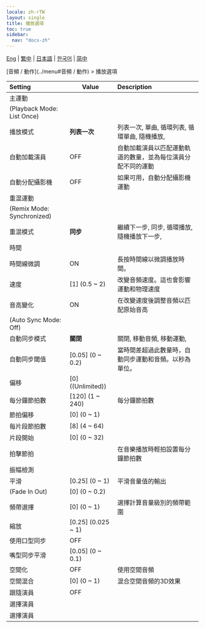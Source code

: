 ```yaml
---
locale: zh-rTW
layout: single
title: 播放選項
toc: true
sidebar:
  nav: "docs-zh"
---
```

[Eng](/dancexr/menu/2025.4/motion/motion_loader) | [繁中](/tw/dancexr/menu/2025.4/motion/motion_loader) | [日本語](/jp/dancexr/menu/2025.4/motion/motion_loader) | [한국어](/kr/dancexr/menu/2025.4/motion/motion_loader) | [简中](/zh/dancexr/menu/2025.4/motion/motion_loader)

[音頻 / 動作](../menu#音頻 / 動作) > 播放選項



| Setting | Value | Description |
| :--- | --- | :--- |
| 主運動 || 
| (Playback Mode: List Once) || 
| 播放模式 | **列表一次** | 列表一次, 單曲, 循環列表, 循環單曲, 隨機播放,  |
| 自動加載演員 | OFF | 自動加載演員以匹配運動軌道的數量，並為每位演員分配不同的運動
| 自動分配攝影機 | OFF | 如果可用，自動分配攝影機運動
| 重混運動 || 
| (Remix Mode: Synchronized) || 
| 重混模式 | **同步** | 繼續下一步, 同步, 循環播放, 隨機播放下一步,  |
| 時間 || 
| 時間線微調 | ON | 長按時間線以微調播放時間。
| 速度 | [1] (0.5 ~ 2) | 改變音頻速度。這也會影響運動和物理速度
| 音高變化 | ON | 在改變速度後調整音頻以匹配原始音高
| (Auto Sync Mode: Off) || 
| 自動同步模式 | **關閉** | 關閉, 移動音頻, 移動運動,  |
| 自動同步閾值 | [0.05] (0 ~ 0.2) | 當時間差超過此數量時，自動同步運動和音頻。以秒為單位。
| 偏移 | [0] ((Unlimited)) | 
| 每分鐘節拍數 | [120] (1 ~ 240) | 每分鐘節拍數
| 節拍偏移 | [0] (0 ~ 1) | 
| 每片段節拍數 | [8] (4 ~ 64) | 
| 片段開始 | [0] (0 ~ 32) | 
| 拍擊節拍 || 在音樂播放時輕拍設置每分鐘節拍數
| 振幅檢測 || 
| 平滑 | [0.25] (0 ~ 1) | 平滑音量值的輸出
| (Fade In Out) | [0] (0 ~ 0.2) | 
| 頻帶選擇 | [0] (0 ~ 1) | 選擇計算音量級別的頻帶範圍
| 縮放 | [0.25] (0.025 ~ 1) | 
| 使用口型同步 | OFF | 
| 嘴型同步平滑 | [0.05] (0 ~ 0.1) | 
| 空間化 | OFF | 使用空間音頻
| 空間混合 | [0] (0 ~ 1) | 混合空間音頻的3D效果
| 跟隨演員 | OFF | 
| 選擇演員 || 
| 選擇演員 |  |  |
